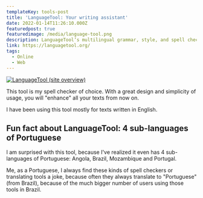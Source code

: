 ```yaml
---
templateKey: tools-post
title: 'LanguageTool: Your writing assistant'
date: 2022-01-14T11:26:10.000Z
featuredpost: true
featuredimage: /media/language-tool.png
description: LanguageTool’s multilingual grammar, style, and spell checker is used by millions of people around the world
link: https://languagetool.org/
tags:
  - Online
  - Web
---
```


[![LanguageTool (site overview)](/media/language-tool.png)](https://languagetool.org/ "Go to LanguageTool's website")

This tool is my spell checker of choice. With a great design and simplicity of usage, you will "enhance" all your texts from now on.

I have been using this tool mostly for texts written in English.

## Fun fact about LanguageTool: 4 sub-languages of Portuguese

I am surprised with this tool, because I've realized it even has 4 sub-languages of Portuguese: Angola, Brazil, Mozambique and Portugal.

Me, as a Portuguese, I always find these kinds of spell checkers or translating tools a joke, because often they always translate to "Portuguese" (from Brazil), because of the much bigger number of users using those tools in Brazil.
